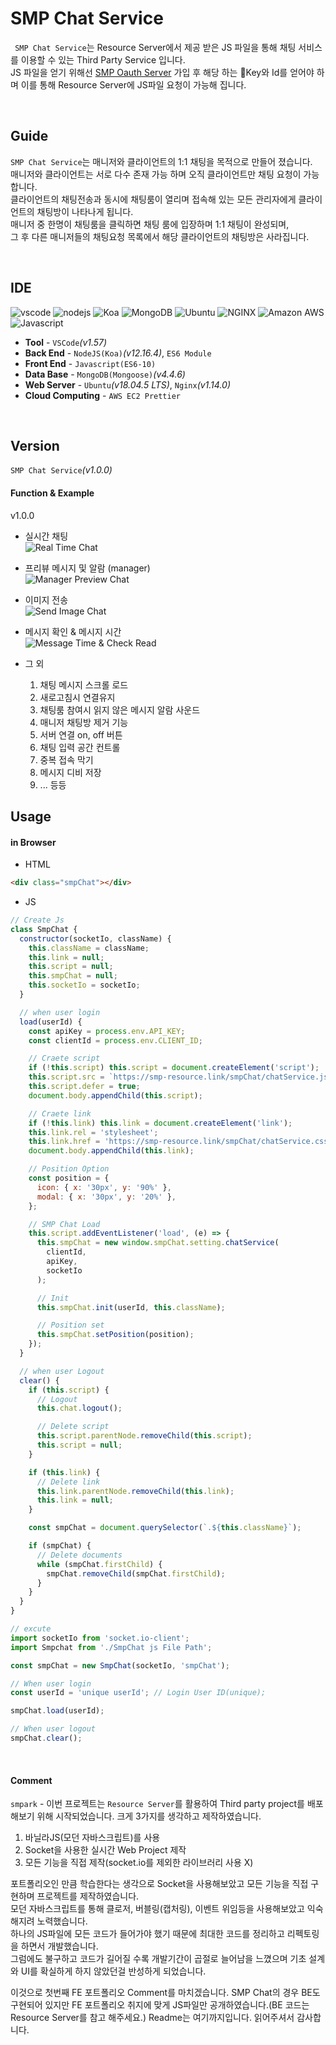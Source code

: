 # SMP Chat Service

` SMP Chat Service`는 Resource Server에서 제공 받은 JS 파일을 통해 채팅 서비스를 이용할 수 있는 Third Party Service 입니다.  
JS 파일을 얻기 위해선 [SMP Oauth Server](https://smp-oauth.link) 가입 후 해당 하는 🔑Key와 Id를 얻어야 하며 이를 통해 Resource Server에 JS파일 요청이 가능해 집니다.

<br>

## Guide

`SMP Chat Service`는 매니저와 클라이언트의 1:1 채팅을 목적으로 만들어 졌습니다.  
매니저와 클라이언트는 서로 다수 존재 가능 하며 오직 클라이언트만 채팅 요청이 가능합니다.  
클라이언트의 채팅전송과 동시에 채팅룸이 열리며 접속해 있는 모든 관리자에게 클라이언트의 채팅방이 나타나게 됩니다.  
매니저 중 한명이 채팅룸을 클릭하면 채팅 룸에 입장하며 1:1 채팅이 완성되며,  
그 후 다른 매니저들의 채팅요청 목록에서 해당 클라이언트의 채팅방은 사라집니다.

<br>

## IDE

<img alt="vscode" src ="https://img.shields.io/badge/VSCode-v1.57-007ACC.svg?&flat&logo=appveyor&logo=VisualStudioCode&logoColor=white"/> <img alt="nodejs" src ="https://img.shields.io/badge/NodeJS-v12.16.4- 339933.svg?&flat&logo=appveyor&logo=Node.js&logoColor=white"/> <img alt="Koa" src ="https://img.shields.io/badge/Koa-v2.13.1-012169.svg?&flat&logo=appveyor&logo=Koa&logoColor=white"/> <img alt="MongoDB" src ="https://img.shields.io/badge/MongoDB-v4.4.6-47A248.svg?&flat&logo=appveyor&logo=MongoDB&logoColor=white"/> <img alt="Ubuntu" src ="https://img.shields.io/badge/Ubuntu-v18.04.5 LTS-E95420.svg?&flat&logo=appveyor&logo=Ubuntu&logoColor=white"/> <img alt="NGINX" src ="https://img.shields.io/badge/Nginx-v1.14.0-009639.svg?&flat&logo=appveyor&logo=NGINX&logoColor=white"/> <img alt="Amazon AWS" src ="https://img.shields.io/badge/AWS-EC2 Prettier-232F3E.svg?&flat&logo=appveyor&logo=AmazonAWS&logoColor=white"/> <img alt="Javascript" src ="https://img.shields.io/badge/Javascript-ES10-EFD81C.svg?&flat&logo=appveyor&logo=Javascript&logoColor=white"/>

- **Tool** - `VSCode`_(v1.57)_
- **Back End** - `NodeJS(Koa)`_(v12.16.4)_, `ES6 Module`
- **Front End** - `Javascript(ES6-10)`
- **Data Base** - `MongoDB(Mongoose)`_(v4.4.6)_
- **Web Server** - `Ubuntu`_(v18.04.5 LTS)_, `Nginx`_(v1.14.0)_
- **Cloud Computing** - `AWS EC2 Prettier`

<br>

## Version

`SMP Chat Service`_(v1.0.0)_

#### Function & Example

v1.0.0

- 실시간 채팅  
  <img src="src/public/image/realtime.gif" alt='Real Time Chat'>

- 프리뷰 메시지 및 알람 (manager)  
  <img src="src/public/image/preview.gif" alt='Manager Preview Chat'>

- 이미지 전송  
  <img src="src/public/image/image.gif" alt='Send Image Chat'>

- 메시지 확인 & 메시지 시간   
  <img src="src/public/image/time&read.png" alt='Message Time & Check Read'>

- 그 외
  1. 채팅 메시지 스크롤 로드
  2. 새로고침시 연결유지
  3. 채팅룸 참여시 읽지 않은 메시지 알람 사운드
  4. 매니저 채팅방 제거 기능
  5. 서버 연결 on, off 버튼
  6. 채팅 입력 공간 컨트롤
  7. 중복 접속 막기
  8. 메시지 디비 저장
  9. ... 등등
     <br>

## Usage

#### in Browser

- HTML

```html
<div class="smpChat"></div>
```

- JS

```javascript
// Create Js
class SmpChat {
  constructor(socketIo, className) {
    this.className = className;
    this.link = null;
    this.script = null;
    this.smpChat = null;
    this.socketIo = socketIo;
  }

  // when user login
  load(userId) {
    const apiKey = process.env.API_KEY;
    const clientId = process.env.CLIENT_ID;

    // Craete script
    if (!this.script) this.script = document.createElement('script');
    this.script.src = `https://smp-resource.link/smpChat/chatService.js?CLIENTID=${clientId}`;
    this.script.defer = true;
    document.body.appendChild(this.script);

    // Craete link
    if (!this.link) this.link = document.createElement('link');
    this.link.rel = 'stylesheet';
    this.link.href = 'https://smp-resource.link/smpChat/chatService.css';
    document.body.appendChild(this.link);

    // Position Option
    const position = {
      icon: { x: '30px', y: '90%' },
      modal: { x: '30px', y: '20%' },
    };

    // SMP Chat Load
    this.script.addEventListener('load', (e) => {
      this.smpChat = new window.smpChat.setting.chatService(
        clientId,
        apiKey,
        socketIo
      );

      // Init
      this.smpChat.init(userId, this.className);

      // Position set
      this.smpChat.setPosition(position);
    });
  }

  // when user Logout
  clear() {
    if (this.script) {
      // Logout
      this.chat.logout();

      // Delete script
      this.script.parentNode.removeChild(this.script);
      this.script = null;
    }

    if (this.link) {
      // Delete link
      this.link.parentNode.removeChild(this.link);
      this.link = null;
    }

    const smpChat = document.querySelector(`.${this.className}`);

    if (smpChat) {
      // Delete documents
      while (smpChat.firstChild) {
        smpChat.removeChild(smpChat.firstChild);
      }
    }
  }
}
```

```javascript
// excute
import socketIo from 'socket.io-client';
import Smpchat from './SmpChat js File Path';

const smpChat = new SmpChat(socketIo, 'smpChat');

// When user login
const userId = 'unique userId'; // Login User ID(unique);

smpChat.load(userId);

// When user logout
smpChat.clear();
```

<br>

#### Comment

`smpark` - 이번 프로젝트는 `Resource Server`를 활용하여 Third party project를 배포해보기 위해 시작되었습니다. 크게 3가지를 생각하고 제작하였습니다.

1. 바닐라JS(모던 자바스크립트)를 사용
2. Socket을 사용한 실시간 Web Project 제작
3. 모든 기능을 직접 제작(socket.io를 제외한 라이브러리 사용 X)

포트폴리오인 만큼 학습한다는 생각으로 Socket을 사용해보았고 모든 기능을 직접 구현하며 프로젝트를 제작하였습니다.    
모던 자바스크립트를 통해 클로저, 버블링(캡처링), 이벤트 위임등을 사용해보았고 익숙해지려 노력했습니다.   
하나의 JS파일에 모든 코드가 들어가야 했기 때문에 최대한 코드를 정리하고 리펙토링을 하면서 개발했습니다.   
그럼에도 불구하고 코드가 길어질 수록 개발기간이 곱절로 늘어남을 느꼈으며 기초 설계와 UI를 확실하게 하지 않았던걸 반성하게 되었습니다.    

이것으로 첫번째 FE 포트폴리오 Comment를 마치겠습니다. SMP Chat의 경우 BE도 구현되어 있지만 FE 포트폴리오 취지에 맞게 JS파일만 공개하였습니다.(BE 코드는 Resource Server를 참고 해주세요.)
Readme는 여기까지입니다. 읽어주셔서 감사합니다.
